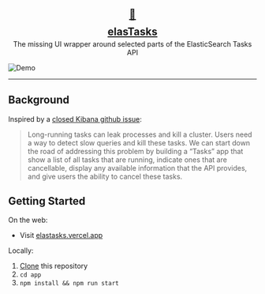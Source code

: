 <p align="center">
  <a href="https://elastasks.vercel.app/">
    <h2 align="center" style="margin-bottom: -20px">🔦</h2>
    <h2 align="center" style="margin-bottom: -10px">elasTasks</h2>
  </a>
  <p align="center">The missing UI wrapper around selected parts of the ElasticSearch Tasks API</p>
</p>

![Demo](https://i.ibb.co/XDdGLPx/download-2.png)

---

## Background

Inspired by a [closed Kibana github issue](https://github.com/elastic/kibana/issues/42621):

> Long-running tasks can leak processes and kill a cluster. Users need a way to detect slow queries and kill these tasks. We can start down the road of addressing this problem by building a “Tasks” app that show a list of all tasks that are running, indicate ones that are cancellable, display any available information that the API provides, and give users the ability to cancel these tasks.

## Getting Started

On the web:

- Visit [elastasks.vercel.app](https://elastasks.vercel.app/)

Locally:

1. [Clone](https://docs.github.com/en/github/creating-cloning-and-archiving-repositories/cloning-a-repository-from-github) this repository
2. `cd app`
3. `npm install && npm run start`
